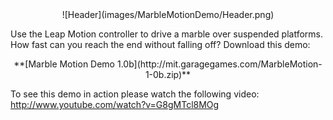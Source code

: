 <center>![Header](images/MarbleMotionDemo/Header.png)</center>

Use the Leap Motion controller to drive a marble over suspended platforms.  How fast can you reach the end without falling off?  Download this demo:

<center>**[Marble Motion Demo 1.0b](http://mit.garagegames.com/MarbleMotion-1-0b.zip)**</center>

To see this demo in action please watch the following video: <http://www.youtube.com/watch?v=G8gMTcl8MOg>
